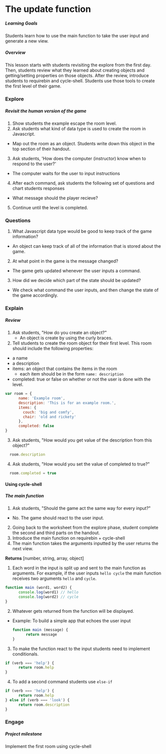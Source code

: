 # The update function

##### Learning Goals
Students learn how to use the main function to take the user input and generate a new view.

##### Overview
This lesson starts with students revisiting the explore from the first day. Then, students review what they learned about creating objects and getting/setting properties on those objects. After the review, introduce students to requirebin and cycle-shell. Students use those tools to create the first level of their game.

### Explore

##### Revisit the human version of the game

1. Show students the example escape the room level.
2. Ask students what kind of data type is used to create the room in Javascript.
  - Map out the room as an object. Students write down this object in the top section of their handout.
3. Ask students, 'How does the computer (instructor) know when to respond to the user?'
  - The computer waits for the user to input instructions
4. After each command, ask students the following set of questions and chart students responses
  - What message should the player recieve?
5. Continue until the level is completed.

### Questions

1. What Javascript data type would be good to keep track of the game information?
  - An object can keep track of all of the information that is stored about the game.
2. At what point in the game is the message changed?
  - The game gets updated whenever the user inputs a command.
3. How did we decide which part of the state should be updated?
  - We check what command the user inputs, and then change the state of the game accordingly.

### Explain

##### Review

1. Ask students, "How do you create an object?"
    - An object is create by using the curly braces.
2. Tell students to create the room object for their first level. This room should include the following properties:
  - a name
  - a description
  - items: an object that contains the items in the room
    - each item should be in the form `name: description`
  - completed: true or false on whether or not the user is done with the level.
```js
var room = {
      name: 'Example room',
      description: 'This is for an example room.',
      items: {
        couch: 'big and comfy',
        chair: 'old and rickety'
      },
      completed: false
}
```
3. Ask students, "How would you get value of the description from this object?"
```js
  room.description
```
4. Ask students, "How would you set the value of completed to true?"
```js
  room.completed = true
```

#### Using cycle-shell

##### The main function

1. Ask students, "Should the game act the same way for every input?"
  - No. The game should react to the user input.
2. Going back to the worksheet from the explore phase, student complete the second and third parts on the handout.
3. Introduce the main function on requirebin + cycle-shell
4. The main function takes the arguments inputted by the user returns the next view.

  **Returns** [number, string, array, object]

1. Each word in the input is split up and sent to the main function as arguments. For example, if the user inputs `hello cycle` the main function receives two arguments `hello` and `cycle`.
```js
function main (word1, word2) {
      console.log(word1) // hello
      console.log(word2) // cycle
}
```

2. Whatever gets returned from the function will be displayed.
  - Example: To build a simple app that echoes the user input
    ```js
    function main (message) {
          return message
    }
    ```
3. To make the function react to the input students need to implement conditionals.
```js
if (verb === 'help') {
      return room.help
}
```
4. To add a second command students use `else-if`
```js
if (verb === 'help') {
      return room.help
} else if (verb === 'look') {
      return room.description
}
```

### Engage

##### Project milestone
Implement the first room using cycle-shell
